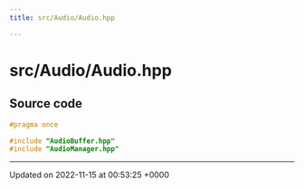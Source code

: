 ```yaml
---
title: src/Audio/Audio.hpp

---
```


# src/Audio/Audio.hpp






## Source code

```cpp
#pragma once

#include "AudioBuffer.hpp"
#include "AudioManager.hpp"
```


-------------------------------

Updated on 2022-11-15 at 00:53:25 +0000
